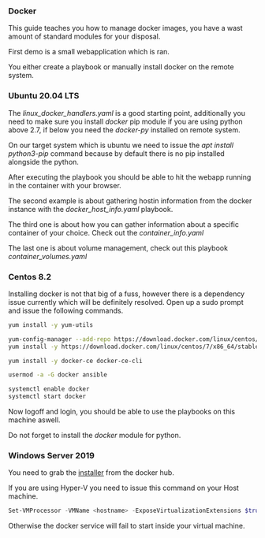### Docker

This guide teaches you how to manage docker images, you have a wast amount of standard modules for your disposal.

First demo is a small webapplication which is ran.

You either create a playbook or manually install docker on the remote system.

### Ubuntu 20.04 LTS

The *linux_docker_handlers.yaml* is a good starting point, additionally you need to make sure you install *docker* pip module if you are using python above 2.7, if below you need the *docker-py* installed on remote system.

On our target system which is ubuntu we need to issue the *apt install python3-pip* command because by default there is no pip installed alongside the python.

After executing the playbook you should be able to hit the webapp running in the container with your browser.

The second example is about gathering hostin information from the docker instance with the *docker_host_info.yaml* playbook.

The third one is about how you can gather information about a specific container of your choice. Check out the *container_info.yaml*

The last one is about volume management, check out this playbook *container_volumes.yaml*


### Centos 8.2

Installing docker is not that big of a fuss, however there is a dependency issue currently which will be definitely resolved. 
Open up a sudo prompt and issue the following commands.

``` bash
yum install -y yum-utils

yum-config-manager --add-repo https://download.docker.com/linux/centos/docker-ce.repo
yum install -y https://download.docker.com/linux/centos/7/x86_64/stable/Packages/containerd.io-1.2.6-3.3.el7.x86_64.rpm

yum install -y docker-ce docker-ce-cli 

usermod -a -G docker ansible

systemctl enable docker
systemctl start docker
```

Now logoff and login, you should be able to use the playbooks on this machine aswell.

Do not forget to install the *docker* module for python.

### Windows Server 2019

You need to grab the [installer](https://download.docker.com/win/stable/Docker%20Desktop%20Installer.exe) from the docker hub.

If you are using Hyper-V you need to issue this command on your Host machine.

``` powershell
Set-VMProcessor -VMName <hostname> -ExposeVirtualizationExtensions $true
```

Otherwise the docker service will fail to start inside your virtual machine.